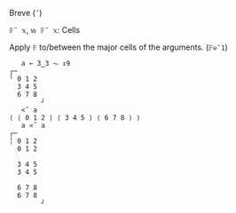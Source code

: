 Breve (`˘`)

`𝔽˘ 𝕩`, `𝕨 𝔽˘ 𝕩`: Cells

Apply `𝔽` to/between the major cells of the arguments. (`𝔽⎉¯1`)
```
   a ← 3‿3 ⥊ ↕9
┌─       
╵ 0 1 2  
  3 4 5  
  6 7 8  
        ┘
   <˘ a
⟨ ⟨ 0 1 2 ⟩ ⟨ 3 4 5 ⟩ ⟨ 6 7 8 ⟩ ⟩
   a ≍˘ a
┌─       
╎ 0 1 2  
  0 1 2  
         
  3 4 5  
  3 4 5  
         
  6 7 8  
  6 7 8  
        ┘
```